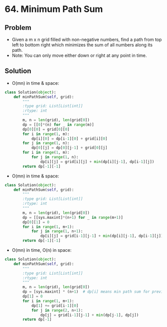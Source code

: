 # 64. Minimum Path Sum

## Problem
- Given a m x n grid filled with non-negative numbers, find a path from top left to bottom right which minimizes the sum of all numbers along its path.
- Note: You can only move either down or right at any point in time.

## Solution
- O(mn) in time & space:
```python
class Solution(object):
    def minPathSum(self, grid):
        """
        :type grid: List[List[int]]
        :rtype: int
        """
        m, n = len(grid), len(grid[0])
        dp = [[0]*(n) for _ in range(m)]
        dp[0][0] = grid[0][0]
        for i in range(1, m):
            dp[i][0] = dp[i-1][0] + grid[i][0]
        for j in range(1, n):
            dp[0][j] = dp[0][j-1] + grid[0][j]
        for i in range(1, m):
            for j in range(1, n):
                dp[i][j] = grid[i][j] + min(dp[i][j-1], dp[i-1][j])
        return dp[-1][-1]
```

- O(mn) in time & space:
```python
class Solution(object):
    def minPathSum(self, grid):
        """
        :type grid: List[List[int]]
        :rtype: int
        """
        m, n = len(grid), len(grid[0])
        dp = [[sys.maxint]*(n+1) for _ in range(m+1)]
        dp[0][1] = 0
        for i in range(1, m+1):
            for j in range(1, n+1):
                dp[i][j] = grid[i-1][j-1] + min(dp[i][j-1], dp[i-1][j])
        return dp[-1][-1]
```

- O(mn) in time, O(n) in space:
```python
class Solution(object):
    def minPathSum(self, grid):
        """
        :type grid: List[List[int]]
        :rtype: int
        """
        m, n = len(grid), len(grid[0])
        dp = [sys.maxint] * (n+1)  # dp[i] means min path sum for previous row to col i-1
        dp[1] = 0
        for i in range(1, m+1):
            dp[1] += grid[i-1][0]
            for j in range(2, n+1):
                dp[j] = grid[i-1][j-1] + min(dp[j-1], dp[j])
        return dp[-1]
```
